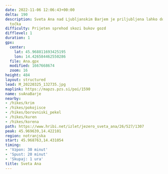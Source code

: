 ```yaml
---
date: 2022-11-06 12:06:43+00:00
delta: 190
description: Sveta Ana nad Ljubljanskim Barjem je priljubljena lahko dostopna izletniška
  točka
difficulty: Prijeten sprehod skozi bukov gozd
difflevel: 1
duration: 1
gpx:
  center:
    lat: 45.968811693425195
    lon: 14.426584462550286
  file: Ana.gpx
  modified: 1667668674
  zoom: 16
height: 484
layout: structured
lead: M_20220325_132735.jpg
maplink: https://mapzs.pzs.si/poi/1590
name: svAnaBarje
nearby:
- /hikes/krim
- /hikes/pokojisce
- /hikes/borovniski_pekel
- /hikes/kuren
- /hikes/korena
path: https://www.hribi.net/izlet/jezero_sveta_ana/26/527/1307
peak: 45.969639,14.422101
region: notranjska
start: 45.968763,14.431054
timing:
- 'Vzpon: 30 minut'
- 'Spust: 20 minut'
- 'Skupaj: 1 ura'
title: Sveta Ana
---
```

